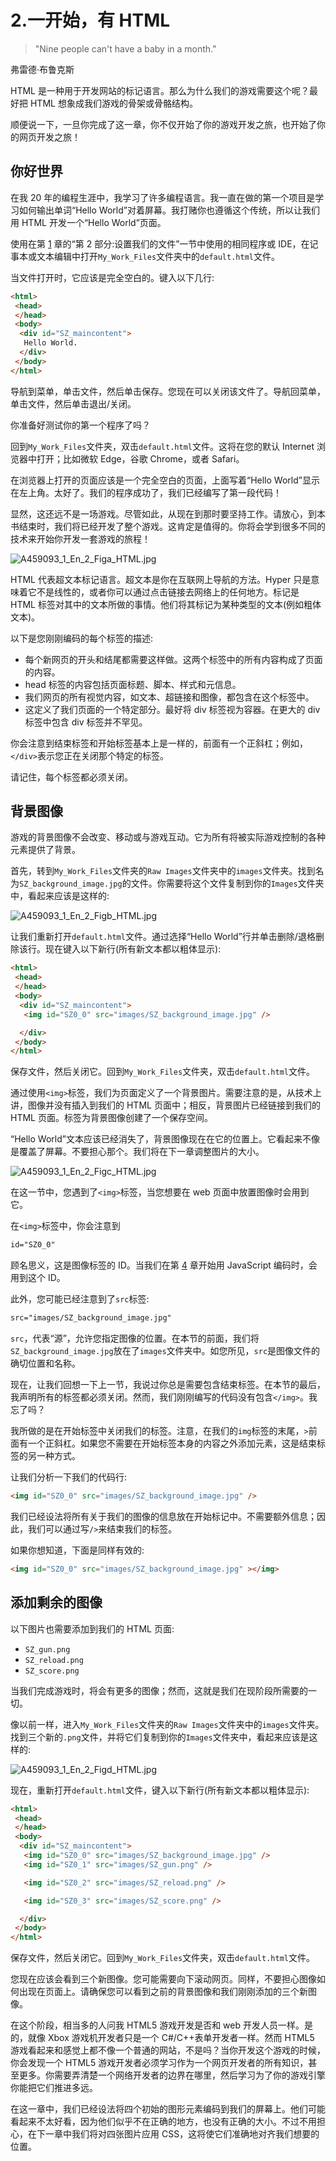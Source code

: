 # 2.一开始，有 HTML

> "Nine people can't have a baby in a month."

弗雷德·布鲁克斯

HTML 是一种用于开发网站的标记语言。那么为什么我们的游戏需要这个呢？最好把 HTML 想象成我们游戏的骨架或骨骼结构。

顺便说一下，一旦你完成了这一章，你不仅开始了你的游戏开发之旅，也开始了你的网页开发之旅！

## 你好世界

在我 20 年的编程生涯中，我学习了许多编程语言。我一直在做的第一个项目是学习如何输出单词“Hello World”对着屏幕。我打赌你也遵循这个传统，所以让我们用 HTML 开发一个“Hello World”页面。

使用在第 [1](1.html) 章的“第 2 部分:设置我们的文件”一节中使用的相同程序或 IDE，在记事本或文本编辑中打开`My_Work_Files`文件夹中的`default.html`文件。

当文件打开时，它应该是完全空白的。键入以下几行:

```html
<html>
 <head>
 </head>
 <body>
  <div id="SZ_maincontent">
   Hello World.
  </div>
 </body>
</html>

```

导航到菜单，单击文件，然后单击保存。您现在可以关闭该文件了。导航回菜单，单击文件，然后单击退出/关闭。

你准备好测试你的第一个程序了吗？

回到`My_Work_Files`文件夹，双击`default.html`文件。这将在您的默认 Internet 浏览器中打开；比如微软 Edge，谷歌 Chrome，或者 Safari。

在浏览器上打开的页面应该是一个完全空白的页面，上面写着“Hello World”显示在左上角。太好了。我们的程序成功了，我们已经编写了第一段代码！

显然，这还远不是一场游戏。尽管如此，从现在到那时要坚持工作。请放心，到本书结束时，我们将已经开发了整个游戏。这肯定是值得的。你将会学到很多不同的技术来开始你开发一套游戏的旅程！

![A459093_1_En_2_Figa_HTML.jpg](A459093_1_En_2_Figa_HTML.jpg)

HTML 代表超文本标记语言。超文本是你在互联网上导航的方法。Hyper 只是意味着它不是线性的，或者你可以通过点击链接去网络上的任何地方。标记是 HTML 标签对其中的文本所做的事情。他们将其标记为某种类型的文本(例如粗体文本)。

以下是您刚刚编码的每个标签的描述:

*   每个新网页的开头和结尾都需要这样做。这两个标签中的所有内容构成了页面的内容。
*   head 标签的内容包括页面标题、脚本、样式和元信息。
*   我们网页的所有视觉内容，如文本、超链接和图像，都包含在这个标签中。
*   这定义了我们页面的一个特定部分。最好将 div 标签视为容器。在更大的 div 标签中包含 div 标签并不罕见。

你会注意到结束标签和开始标签基本上是一样的，前面有一个正斜杠；例如，`</div>`表示您正在关闭那个特定的标签。

请记住，每个标签都必须关闭。

## 背景图像

游戏的背景图像不会改变、移动或与游戏互动。它为所有将被实际游戏控制的各种元素提供了背景。

首先，转到`My_Work_Files`文件夹的`Raw Images`文件夹中的`images`文件夹。找到名为`SZ_background_image.jpg`的文件。你需要将这个文件复制到你的`Images`文件夹中，看起来应该是这样的:

![A459093_1_En_2_Figb_HTML.jpg](A459093_1_En_2_Figb_HTML.jpg)

让我们重新打开`default.html`文件。通过选择“Hello World”行并单击删除/退格删除该行。现在键入以下新行(所有新文本都以粗体显示):

```html
<html>
 <head>
 </head>
 <body>
  <div id="SZ_maincontent">
   <img id="SZ0_0" src="images/SZ_background_image.jpg" />

  </div>
 </body>
</html>

```

保存文件，然后关闭它。回到`My_Work_Files`文件夹，双击`default.html`文件。

通过使用`<img>`标签，我们为页面定义了一个背景图片。需要注意的是，从技术上讲，图像并没有插入到我们的 HTML 页面中；相反，背景图片已经链接到我们的 HTML 页面。标签为背景图像创建了一个保存空间。

“Hello World”文本应该已经消失了，背景图像现在在它的位置上。它看起来不像是覆盖了屏幕。不要担心那个。我们将在下一章调整图片的大小。

![A459093_1_En_2_Figc_HTML.jpg](A459093_1_En_2_Figc_HTML.jpg)

在这一节中，您遇到了`<img>`标签，当您想要在 web 页面中放置图像时会用到它。

在`<img>`标签中，你会注意到

```html
id="SZ0_0"

```

顾名思义，这是图像标签的 ID。当我们在第 [4](4.html) 章开始用 JavaScript 编码时，会用到这个 ID。

此外，您可能已经注意到了`src`标签:

```html
src="images/SZ_background_image.jpg"

```

`src`，代表“源”，允许您指定图像的位置。在本节的前面，我们将`SZ_background_image.jpg`放在了`images`文件夹中。如您所见，`src`是图像文件的确切位置和名称。

现在，让我们回想一下上一节，我说过你总是需要包含结束标签。在本节的最后，我声明所有的标签都必须关闭。然而，我们刚刚编写的代码没有包含`</img>`。我忘了吗？

我所做的是在开始标签中关闭我们的标签。注意，在我们的`img`标签的末尾，`>`前面有一个正斜杠。如果您不需要在开始标签本身的内容之外添加元素，这是结束标签的另一种方式。

让我们分析一下我们的代码行:

```html
<img id="SZ0_0" src="images/SZ_background_image.jpg" />

```

我们已经设法将所有关于我们的图像的信息放在开始标记中。不需要额外信息；因此，我们可以通过写`/>`来结束我们的标签。

如果你想知道，下面是同样有效的:

```html
<img id="SZ0_0" src="images/SZ_background_image.jpg" ></img>

```

## 添加剩余的图像

以下图片也需要添加到我们的 HTML 页面:

*   `SZ_gun.png`
*   `SZ_reload.png`
*   `SZ_score.png`

当我们完成游戏时，将会有更多的图像；然而，这就是我们在现阶段所需要的一切。

像以前一样，进入`My_Work_Files`文件夹的`Raw Images`文件夹中的`images`文件夹。找到三个新的`.png`文件，并将它们复制到你的`Images`文件夹中，看起来应该是这样的:

![A459093_1_En_2_Figd_HTML.jpg](A459093_1_En_2_Figd_HTML.jpg)

现在，重新打开`default.html`文件，键入以下新行(所有新文本都以粗体显示):

```html
<html>
 <head>
 </head>
 <body>
  <div id="SZ_maincontent">
   <img id="SZ0_0" src="images/SZ_background_image.jpg" />
   <img id="SZ0_1" src="images/SZ_gun.png" />

   <img id="SZ0_2" src="images/SZ_reload.png" />

   <img id="SZ0_3" src="images/SZ_score.png" />

  </div>
 </body>
</html>

```

保存文件，然后关闭它。回到`My_Work_Files`文件夹，双击`default.html`文件。

您现在应该会看到三个新图像。您可能需要向下滚动网页。同样，不要担心图像如何出现在页面上。请确保您可以看到之前的背景图像和我们刚刚添加的三个新图像。

在这个阶段，相当多的人问我 HTML5 游戏开发是否和 web 开发人员一样。是的，就像 Xbox 游戏机开发者只是一个 C#/C++表单开发者一样。然而 HTML5 游戏看起来和感觉上都不像一个普通的网站，不是吗？当你开发这个游戏的时候，你会发现一个 HTML5 游戏开发者必须学习作为一个网页开发者的所有知识，甚至更多。你需要弄清楚一个网络开发者的边界在哪里，然后学习为了你的游戏引擎你能把它们推进多远。

在这一章中，我们已经设法将四个初始的图形元素编码到我们的屏幕上。他们可能看起来不太好看，因为他们似乎不在正确的地方，也没有正确的大小。不过不用担心，在下一章中我们将对四张图片应用 CSS，这将使它们准确地对齐我们想要的位置。